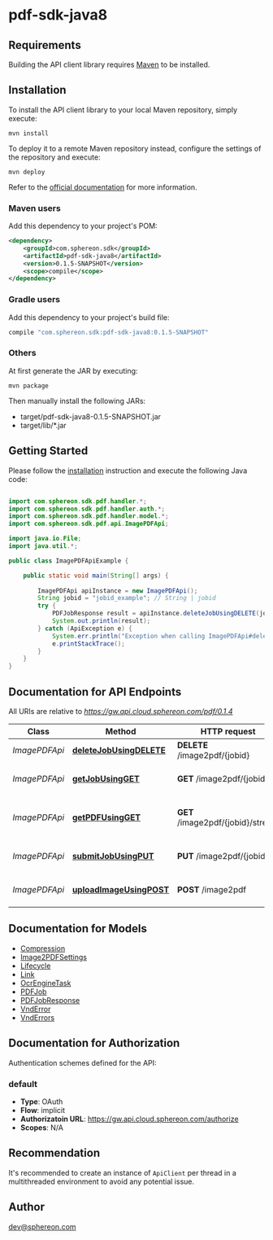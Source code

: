 # pdf-sdk-java8

## Requirements

Building the API client library requires [Maven](https://maven.apache.org/) to be installed.

## Installation

To install the API client library to your local Maven repository, simply execute:

```shell
mvn install
```

To deploy it to a remote Maven repository instead, configure the settings of the repository and execute:

```shell
mvn deploy
```

Refer to the [official documentation](https://maven.apache.org/plugins/maven-deploy-plugin/usage.html) for more information.

### Maven users

Add this dependency to your project's POM:

```xml
<dependency>
    <groupId>com.sphereon.sdk</groupId>
    <artifactId>pdf-sdk-java8</artifactId>
    <version>0.1.5-SNAPSHOT</version>
    <scope>compile</scope>
</dependency>
```

### Gradle users

Add this dependency to your project's build file:

```groovy
compile "com.sphereon.sdk:pdf-sdk-java8:0.1.5-SNAPSHOT"
```

### Others

At first generate the JAR by executing:

    mvn package

Then manually install the following JARs:

* target/pdf-sdk-java8-0.1.5-SNAPSHOT.jar
* target/lib/*.jar

## Getting Started

Please follow the [installation](#installation) instruction and execute the following Java code:

```java

import com.sphereon.sdk.pdf.handler.*;
import com.sphereon.sdk.pdf.handler.auth.*;
import com.sphereon.sdk.pdf.handler.model.*;
import com.sphereon.sdk.pdf.api.ImagePDFApi;

import java.io.File;
import java.util.*;

public class ImagePDFApiExample {

    public static void main(String[] args) {
        
        ImagePDFApi apiInstance = new ImagePDFApi();
        String jobid = "jobid_example"; // String | jobid
        try {
            PDFJobResponse result = apiInstance.deleteJobUsingDELETE(jobid);
            System.out.println(result);
        } catch (ApiException e) {
            System.err.println("Exception when calling ImagePDFApi#deleteJobUsingDELETE");
            e.printStackTrace();
        }
    }
}

```

## Documentation for API Endpoints

All URIs are relative to *https://gw.api.cloud.sphereon.com/pdf/0.1.4*

Class | Method | HTTP request | Description
------------ | ------------- | ------------- | -------------
*ImagePDFApi* | [**deleteJobUsingDELETE**](docs/ImagePDFApi.md#deleteJobUsingDELETE) | **DELETE** /image2pdf/{jobid} | Delete a job manually
*ImagePDFApi* | [**getJobUsingGET**](docs/ImagePDFApi.md#getJobUsingGET) | **GET** /image2pdf/{jobid} | Job definition and state
*ImagePDFApi* | [**getPDFUsingGET**](docs/ImagePDFApi.md#getPDFUsingGET) | **GET** /image2pdf/{jobid}/stream | Get the current result stream
*ImagePDFApi* | [**submitJobUsingPUT**](docs/ImagePDFApi.md#submitJobUsingPUT) | **PUT** /image2pdf/{jobid} | Submit PDF job for processing
*ImagePDFApi* | [**uploadImageUsingPOST**](docs/ImagePDFApi.md#uploadImageUsingPOST) | **POST** /image2pdf | Upload (first) image


## Documentation for Models

 - [Compression](docs/Compression.md)
 - [Image2PDFSettings](docs/Image2PDFSettings.md)
 - [Lifecycle](docs/Lifecycle.md)
 - [Link](docs/Link.md)
 - [OcrEngineTask](docs/OcrEngineTask.md)
 - [PDFJob](docs/PDFJob.md)
 - [PDFJobResponse](docs/PDFJobResponse.md)
 - [VndError](docs/VndError.md)
 - [VndErrors](docs/VndErrors.md)


## Documentation for Authorization

Authentication schemes defined for the API:
### default

- **Type**: OAuth
- **Flow**: implicit
- **Authorizatoin URL**: https://gw.api.cloud.sphereon.com/authorize
- **Scopes**: N/A


## Recommendation

It's recommended to create an instance of `ApiClient` per thread in a multithreaded environment to avoid any potential issue.

## Author

dev@sphereon.com

